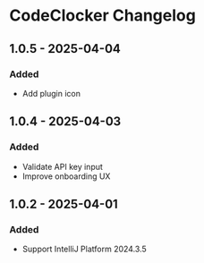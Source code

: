 <!-- Keep a Changelog guide -> https://keepachangelog.com -->

# CodeClocker Changelog

## 1.0.5 - 2025-04-04
### Added
- Add plugin icon

## 1.0.4 - 2025-04-03
### Added
- Validate API key input
- Improve onboarding UX

## 1.0.2 - 2025-04-01
### Added
- Support IntelliJ Platform 2024.3.5
